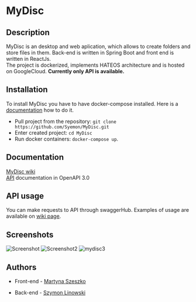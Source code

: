 # MyDisc
## Description
MyDisc is an desktop and web aplication, which allows to create folders and store files in them. Back-end is written in Spring Boot  and front end is written in ReactJs.  
The project is dockerized, implements HATEOS architecture and is hosted on GoogleCloud. **Currently only API is available.**

## Installation
To install MyDisc you have to have docker-compose installed. Here is a [documentation](https://docs.docker.com/compose/install/) how to do it.

* Pull project from the repository: `git clone https://github.com/Syemon/MyDisc.git`  
* Enter created project: `cd MyDisc`  
* Run docker containers: `docker-compose up`.  
    
## Documentation
[MyDisc wiki](https://github.com/Syemon/MyDisc/wiki)  
[API](https://app.swaggerhub.com/apis-docs/Syemon4/MyDisc/1.0.0) documentation in OpenAPI 3.0  

## API usage
You can make requests to API through swaggerHub. Examples of usage are available on [wiki page](https://github.com/Syemon/MyDisc/wiki/API-Usage).

## Screenshots
![Screenshot](https://user-images.githubusercontent.com/21356522/65827025-44433780-e28e-11e9-9a19-835f10c3215a.png)
![Screenshot2](https://user-images.githubusercontent.com/21356522/65827030-4c9b7280-e28e-11e9-8c63-de997b5a0aa5.png)
![mydisc3](https://user-images.githubusercontent.com/21356522/65827260-a3a24700-e290-11e9-8ae3-7a882c2fea15.png)

## Authors
* Front-end - [Martyna Szeszko](https://github.com/martyna007) 


* Back-end - [Szymon Linowski](https://github.com/Syemon) 


